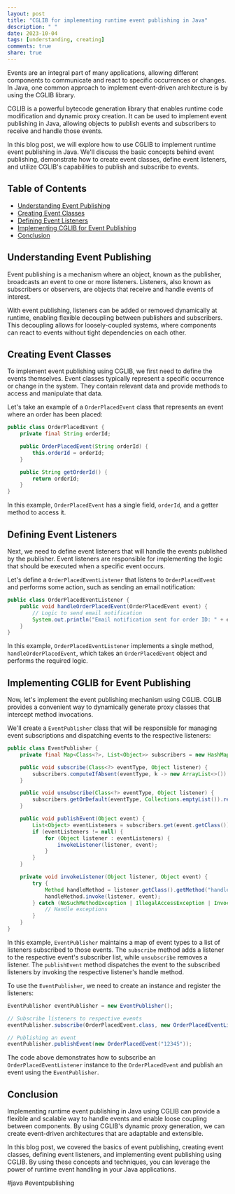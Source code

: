 ```yaml
---
layout: post
title: "CGLIB for implementing runtime event publishing in Java"
description: " "
date: 2023-10-04
tags: [understanding, creating]
comments: true
share: true
---
```


Events are an integral part of many applications, allowing different components to communicate and react to specific occurrences or changes. In Java, one common approach to implement event-driven architecture is by using the CGLIB library.

CGLIB is a powerful bytecode generation library that enables runtime code modification and dynamic proxy creation. It can be used to implement event publishing in Java, allowing objects to publish events and subscribers to receive and handle those events.

In this blog post, we will explore how to use CGLIB to implement runtime event publishing in Java. We'll discuss the basic concepts behind event publishing, demonstrate how to create event classes, define event listeners, and utilize CGLIB's capabilities to publish and subscribe to events.

## Table of Contents
- [Understanding Event Publishing](#understanding-event-publishing)
- [Creating Event Classes](#creating-event-classes)
- [Defining Event Listeners](#defining-event-listeners)
- [Implementing CGLIB for Event Publishing](#implementing-cglib-for-event-publishing)
- [Conclusion](#conclusion)

## Understanding Event Publishing <a name="understanding-event-publishing"></a>
Event publishing is a mechanism where an object, known as the publisher, broadcasts an event to one or more listeners. Listeners, also known as subscribers or observers, are objects that receive and handle events of interest.

With event publishing, listeners can be added or removed dynamically at runtime, enabling flexible decoupling between publishers and subscribers. This decoupling allows for loosely-coupled systems, where components can react to events without tight dependencies on each other.

## Creating Event Classes <a name="creating-event-classes"></a>
To implement event publishing using CGLIB, we first need to define the events themselves. Event classes typically represent a specific occurrence or change in the system. They contain relevant data and provide methods to access and manipulate that data.

Let's take an example of a `OrderPlacedEvent` class that represents an event where an order has been placed:

```java
public class OrderPlacedEvent {
    private final String orderId;

    public OrderPlacedEvent(String orderId) {
        this.orderId = orderId;
    }

    public String getOrderId() {
        return orderId;
    }
}
```

In this example, `OrderPlacedEvent` has a single field, `orderId`, and a getter method to access it.

## Defining Event Listeners <a name="defining-event-listeners"></a>
Next, we need to define event listeners that will handle the events published by the publisher. Event listeners are responsible for implementing the logic that should be executed when a specific event occurs.

Let's define a `OrderPlacedEventListener` that listens to `OrderPlacedEvent` and performs some action, such as sending an email notification:

```java
public class OrderPlacedEventListener {
    public void handleOrderPlacedEvent(OrderPlacedEvent event) {
        // Logic to send email notification
        System.out.println("Email notification sent for order ID: " + event.getOrderId());
    }
}
```

In this example, `OrderPlacedEventListener` implements a single method, `handleOrderPlacedEvent`, which takes an `OrderPlacedEvent` object and performs the required logic.

## Implementing CGLIB for Event Publishing <a name="implementing-cglib-for-event-publishing"></a>
Now, let's implement the event publishing mechanism using CGLIB. CGLIB provides a convenient way to dynamically generate proxy classes that intercept method invocations.

We'll create a `EventPublisher` class that will be responsible for managing event subscriptions and dispatching events to the respective listeners:

```java
public class EventPublisher {
    private final Map<Class<?>, List<Object>> subscribers = new HashMap<>();

    public void subscribe(Class<?> eventType, Object listener) {
        subscribers.computeIfAbsent(eventType, k -> new ArrayList<>()).add(listener);
    }

    public void unsubscribe(Class<?> eventType, Object listener) {
        subscribers.getOrDefault(eventType, Collections.emptyList()).remove(listener);
    }

    public void publishEvent(Object event) {
        List<Object> eventListeners = subscribers.get(event.getClass());
        if (eventListeners != null) {
            for (Object listener : eventListeners) {
                invokeListener(listener, event);
            }
        }
    }

    private void invokeListener(Object listener, Object event) {
        try {
            Method handleMethod = listener.getClass().getMethod("handle" + event.getClass().getSimpleName(), event.getClass());
            handleMethod.invoke(listener, event);
        } catch (NoSuchMethodException | IllegalAccessException | InvocationTargetException e) {
            // Handle exceptions
        }
    }
}
```

In this example, `EventPublisher` maintains a map of event types to a list of listeners subscribed to those events. The `subscribe` method adds a listener to the respective event's subscriber list, while `unsubscribe` removes a listener. The `publishEvent` method dispatches the event to the subscribed listeners by invoking the respective listener's handle method.

To use the `EventPublisher`, we need to create an instance and register the listeners:

```java
EventPublisher eventPublisher = new EventPublisher();

// Subscribe listeners to respective events
eventPublisher.subscribe(OrderPlacedEvent.class, new OrderPlacedEventListener());

// Publishing an event
eventPublisher.publishEvent(new OrderPlacedEvent("12345"));
```

The code above demonstrates how to subscribe an `OrderPlacedEventListener` instance to the `OrderPlacedEvent` and publish an event using the `EventPublisher`.

## Conclusion <a name="conclusion"></a>
Implementing runtime event publishing in Java using CGLIB can provide a flexible and scalable way to handle events and enable loose coupling between components. By using CGLIB's dynamic proxy generation, we can create event-driven architectures that are adaptable and extensible.

In this blog post, we covered the basics of event publishing, creating event classes, defining event listeners, and implementing event publishing using CGLIB. By using these concepts and techniques, you can leverage the power of runtime event handling in your Java applications.

#java #eventpublishing